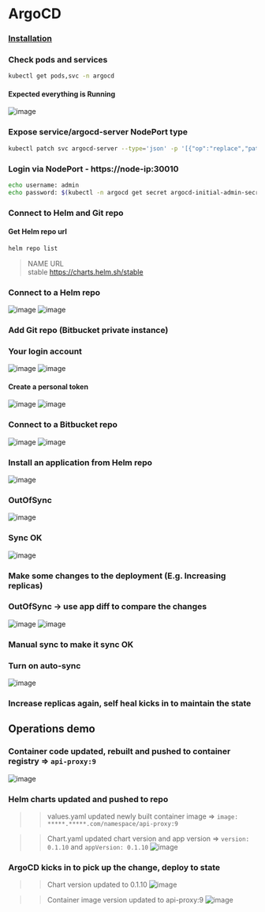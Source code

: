 # ArgoCD

### [Installation](https://github.com/argoproj/argo-cd/releases/latest)

### Check pods and services
```bash
kubectl get pods,svc -n argocd
```

#### Expected everything is Running
![image](https://user-images.githubusercontent.com/45472005/138026674-98de4868-fd3a-42a5-95c5-f3df0fad2560.png)

### Expose service/argocd-server NodePort type
```bash
kubectl patch svc argocd-server --type='json' -p '[{"op":"replace","path":"/spec/type","value":"NodePort"}]' -n argocd
```

### Login via NodePort - https://node-ip:30010
```bash
echo username: admin
echo password: $(kubectl -n argocd get secret argocd-initial-admin-secret -o jsonpath="{.data.password}" | base64 -d)
```

### Connect to Helm and Git repo

#### Get Helm repo url
```bash
helm repo list
```
> NAME            URL\
stable          https://charts.helm.sh/stable

### Connect to a Helm repo
![image](https://user-images.githubusercontent.com/45472005/138028279-ed90582f-1024-4902-b2bc-f36d83c07703.png)
![image](https://user-images.githubusercontent.com/45472005/138028351-304eed15-fd59-47b0-947b-796264764342.png)

### Add Git repo (Bitbucket private instance)

### Your login account
![image](https://user-images.githubusercontent.com/45472005/138028927-76423435-5a07-4f8b-a04d-649a68f026f4.png)
![image](https://user-images.githubusercontent.com/45472005/138029416-f90b2cdd-a2e7-4d3e-8ac1-b0389071094d.png)

#### Create a personal token
![image](https://user-images.githubusercontent.com/45472005/138029717-26beeaa2-0861-44f5-84da-65bfa44fe2cd.png)
![image](https://user-images.githubusercontent.com/45472005/138029793-84791309-a5fa-46d0-a360-a7338a74d3d5.png)

### Connect to a Bitbucket repo
![image](https://user-images.githubusercontent.com/45472005/138031496-284e8ee5-56d7-4be2-8846-5269159c6a47.png)
![image](https://user-images.githubusercontent.com/45472005/138031783-5a1b9c0d-54cf-4984-92fb-938eaa0f5ac9.png)

### Install an application from Helm repo
![image](https://user-images.githubusercontent.com/45472005/138240843-a4aee91d-e3f5-400a-94e7-b2a1e605a630.png)

### OutOfSync
![image](https://user-images.githubusercontent.com/45472005/138241563-e4b637e5-c8fa-412e-82d4-6ece742399d8.png)

### Sync OK
![image](https://user-images.githubusercontent.com/45472005/138241691-954f9770-71df-49f1-ae86-f91f9fd81062.png)

### Make some changes to the deployment (E.g. Increasing replicas)

### OutOfSync -> use app diff to compare the changes
![image](https://user-images.githubusercontent.com/45472005/138242555-c6193f0a-437b-4331-b81f-e50885edb5f1.png)
![image](https://user-images.githubusercontent.com/45472005/138243241-4ed02770-1c10-4024-9098-b0944038c0c6.png)

### Manual sync to make it sync OK

### Turn on auto-sync
![image](https://user-images.githubusercontent.com/45472005/138244088-f6a22cbb-1470-4235-9e8b-e5f1e39591a6.png)

### Increase replicas again, self heal kicks in to maintain the state

## Operations demo

### Container code updated, rebuilt and pushed to container registry => ```api-proxy:9```
![image](https://user-images.githubusercontent.com/45472005/138251968-45a4ab23-e425-41d4-9c92-4f300acc520f.png)

### Helm charts updated and pushed to repo
>> values.yaml updated newly built container image => ```image: *****.*****.com/namespace/api-proxy:9```

>> Chart.yaml updated chart version and app version => ```version: 0.1.10``` and ```appVersion: 0.1.10```
![image](https://user-images.githubusercontent.com/45472005/138253015-db0f250f-f594-45aa-9ac9-954150c703bc.png)

### ArgoCD kicks in to pick up the change, deploy to state
>> Chart version updated to 0.1.10
![image](https://user-images.githubusercontent.com/45472005/138253652-5c1bba5d-6d90-4428-a00e-e80329efcd68.png)

>> Container image version updated to api-proxy:9
![image](https://user-images.githubusercontent.com/45472005/138253841-de929e85-19ac-4951-9c87-9550c95cdb2d.png)

